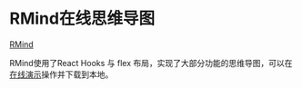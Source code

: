 # RMind在线思维导图

[RMind](https://github.com/Mongkii/RMind)

RMind使用了React Hooks 与 flex 布局，实现了大部分功能的思维导图，可以在[在线演示](https://mongkii.github.io/RMind/)操作并下载到本地。
